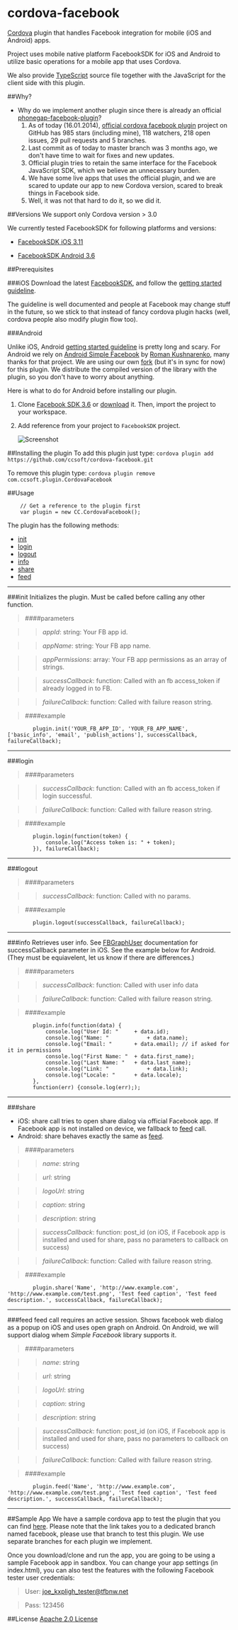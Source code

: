 cordova-facebook
================

[Cordova](http://cordova.apache.org/) plugin that handles Facebook integration for mobile (iOS and Android) apps.

Project uses mobile native platform FacebookSDK for iOS and Android to utilize basic operations for a mobile app that uses Cordova. 

We also provide [TypeScript](http://www.typescriptlang.org/) source file together with the JavaScript for the client side with this plugin.

##Why?
- Why do we implement another plugin since there is already an official [phonegap-facebook-plugin](https://github.com/phonegap/phonegap-facebook-plugin)?
	1. As of today (16.01.2014), [official cordova facebook plugin](https://github.com/phonegap/phonegap-facebook-plugin) project on GitHub has 985 stars (including mine), 118 watchers, 218 open issues, 29 pull requests and 5 branches.
	2. Last commit as of today to master branch was 3 months ago, we don't have time to wait for fixes and new updates.
	3. Official plugin tries to retain the same interface for the Facebook JavaScript SDK, which we believe an unnecessary burden. 
	4. We have some live apps that uses the official plugin, and we are scared to update our app to new Cordova version, scared to break things in Facebook side. 
	5. Well, it was not that hard to do it, so we did it.

##Versions
We support only Cordova version > 3.0

We currently tested FacebookSDK for following platforms and versions:

- [FacebookSDK iOS 3.11](https://developers.facebook.com/docs/ios/)

- [FacebookSDK Android 3.6](https://developers.facebook.com/docs/android/)

##Prerequisites

###iOS
Download the latest [FacebookSDK](https://developers.facebook.com/docs/ios/), and follow the [getting started guideline](https://developers.facebook.com/docs/ios/getting-started/). 

The guideline is well documented and people at Facebook may change stuff in the future, so we stick to that instead of fancy cordova plugin hacks (well, cordova people also modify plugin flow too).

###Android

Unlike iOS, Android [getting started guideline](https://developers.facebook.com/docs/android/getting-started/) is pretty long and scary. 
For Android we rely on [Android Simple Facebook](https://github.com/sromku/android-simple-facebook) by [Roman Kushnarenko](https://github.com/sromku), many thanks for that project. 
We are using our own [fork](https://github.com/koraybalci/android-simple-facebook) (but it's in sync for now) for this plugin. We distribute the compiled version of the library with the plugin, so you don't have to worry about anything. 

Here is what to do for Android before installing our plugin.

1. Clone [Facebook SDK 3.6](https://github.com/facebook/facebook-android-sdk) or [download](https://developers.facebook.com/android/) it. Then, import the project to your workspace.

2. Add reference from your project to `FacebookSDK` project.

    ![Screenshot](https://raw.github.com/sromku/android-simple-facebook/master/Refs/reference_to_sdk.png)

##Installing the plugin
To add this plugin just type:
```cordova plugin add https://github.com/ccsoft/cordova-facebook.git```

To remove this plugin type:
```cordova plugin remove com.ccsoft.plugin.CordovaFacebook```

##Usage
		
		// Get a reference to the plugin first
        var plugin = new CC.CordovaFacebook();

The plugin has the following methods:

* [init](#init)
* [login](#login)
* [logout](#logout)
* [info](#info)
* [share](#share)
* [feed](#feed)

*** 

###init
Initializes the plugin. Must be called before calling any other function.

>####parameters

>> *appId*: string: Your FB app id.

>> *appName*: string: Your FB app name.

>> *appPermissions*: array: Your FB app permissions as an array of strings. 

>> *successCallback*: function: Called with an fb access_token if already logged in to FB.

>> *failureCallback*: function: Called with failure reason string.
         
>####example

			plugin.init('YOUR_FB_APP_ID', 'YOUR_FB_APP_NAME', ['basic_info', 'email', 'publish_actions'], successCallback, failureCallback);

***

###login

>####parameters
	
>>*successCallback*: function: Called with an fb access_token if login successful.
         
>>*failureCallback*: function: Called with failure reason string.
        
>####example

			plugin.login(function(token) {
				console.log("Access token is: " + token);
			}), failureCallback);

***

###logout

>####parameters
	
>>*successCallback*: function: Called with no params.

>####example

			plugin.logout(successCallback, failureCallback);

***

###info
Retrieves user info.
See [FBGraphUser](https://developers.facebook.com/docs/reference/ios/current/protocol/FBGraphUser/) documentation for successCallback parameter in iOS. 
See the example below for Android. (They must be equiavelent, let us know if there are differences.)

>####parameters
	
>>*successCallback*: function: Called with user info data

>>*failureCallback*: function: Called with failure reason string.

>####example
         
			plugin.info(function(data) {
				console.log("User Id: "		+ data.id);
				console.log("Name: "			+ data.name);
				console.log("Email: "		+ data.email); // if asked for it in permissions
				console.log("First Name: "	+ data.first_name);
				console.log("Last Name: "	+ data.last_name);
				console.log("Link: "			+ data.link);
				console.log("Locale: "		+ data.locale);
			}, 
			function(err) {console.log(err););

***

###share
* iOS: share call tries to open share dialog via official Facebook app. If Facebook app is not installed on device, we fallback to [feed](#feed) call.
* Android: share behaves exactly the same as [feed](#feed).

>####parameters
		
>>*name*: string

>>*url*: string

>>*logoUrl*: string

>>*caption*: string

>>*description*: string

>>*successCallback*: function: post_id (on iOS, if Facebook app is installed and used for share, pass no parameters to callback on success)

>>*failureCallback*: function: Called with failure reason string.

>####example

			plugin.share('Name', 'http://www.example.com', 'http://www.example.com/test.png', 'Test feed caption', 'Test feed description.', successCallback, failureCallback);

***

###feed
feed call requires an active session. Shows facebook web dialog as a popup on iOS and uses open graph on Android. On Android, we will support dialog whem *Simple Facebook* library supports it.

>####parameters
		
>>*name*: string

>>*url*: string

>>*logoUrl*: string

>>*caption*: string

>>*description*: string

>>*successCallback*: function: post_id (on iOS, if Facebook app is installed and used for share, pass no parameters to callback on success)

>>*failureCallback*: function: Called with failure reason string.

>####example

			plugin.feed('Name', 'http://www.example.com', 'http://www.example.com/test.png', 'Test feed caption', 'Test feed description.', successCallback, failureCallback);

***

##Sample App
We have a sample cordova app to test the plugin that you can find [here](https://github.com/ccsoft/cordova-sample/tree/facebook). Please note that the link takes you to a dedicated branch named facebook, please use that branch to test this plugin. We use separate branches for each plugin we implement.

Once you download/clone and run the app, you are going to be using a sample Facebook app in sandbox. 
You can change your app settings (in index.html), you can also test the features with the following Facebook tester user credentials:
> User: joe_kxpligh_tester@tfbnw.net

> Pass: 123456



##License
[Apache 2.0 License](http://www.apache.org/licenses/LICENSE-2.0.html)

